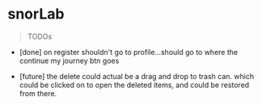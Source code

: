 # snorLab

> TODOs
- [done] on register shouldn't go to profile...should go to where the continue my journey btn goes

- [future] the delete could actual be a drag and drop to trash can. which could be clicked on to open the deleted items, and could be restored from there.